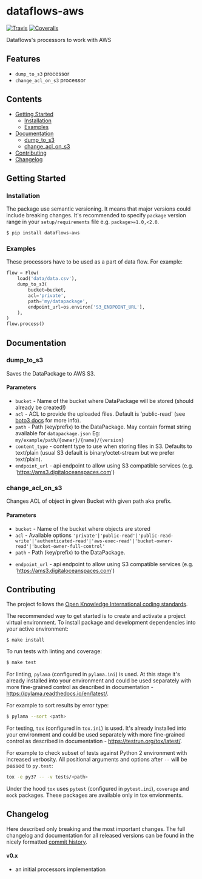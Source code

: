 # dataflows-aws

[![Travis](https://travis-ci.org/frictionlessdata/dataflows-aws.svg?branch=master)](https://travis-ci.org/frictionlessdata/dataflows-aws)
[![Coveralls](http://img.shields.io/coveralls/frictionlessdata/dataflows-aws.svg?branch=master)](https://coveralls.io/r/frictionlessdata/dataflows-aws?branch=master)

Dataflows's processors to work with AWS

## Features

- `dump_to_s3` processor
- `change_acl_on_s3` processor

## Contents

<!--TOC-->

  - [Getting Started](#getting-started)
    - [Installation](#installation)
    - [Examples](#examples)
  - [Documentation](#documentation)
    - [dump_to_s3](#dump_to_s3)
    - [change_acl_on_s3](#change_acl_on_s3)
  - [Contributing](#contributing)
  - [Changelog](#changelog)

<!--TOC-->

## Getting Started

### Installation

The package use semantic versioning. It means that major versions  could include breaking changes. It's recommended to specify `package` version range in your `setup/requirements` file e.g. `package>=1.0,<2.0`.

```bash
$ pip install dataflows-aws
```

### Examples

These processors have to be used as a part of data flow. For example:

```python
flow = Flow(
    load('data/data.csv'),
    dump_to_s3(
        bucket=bucket,
        acl='private',
        path='my/datapackage',
        endpoint_url=os.environ['S3_ENDPOINT_URL'],
    ),
)
flow.process()
```

## Documentation

### dump_to_s3

Saves the DataPackage to AWS S3.

#### Parameters

- `bucket` - Name of the bucket where DataPackage will be stored (should already be created!)
- `acl` - ACL to provide the uploaded files. Default is 'public-read' (see [boto3 docs](http://boto3.readthedocs.io/en/latest/reference/services/s3.html#S3.Client.put_object) for more info).
- `path` - Path (key/prefix) to the DataPackage. May contain format string available for `datapackage.json` Eg: `my/example/path/{owner}/{name}/{version}`
- `content_type` - content type to use when storing files in S3. Defaults to text/plain (usual S3 default is binary/octet-stream but we prefer text/plain).
- `endpoint_url` - api endpoint to allow using S3 compatible services (e.g. 'https://ams3.digitaloceanspaces.com')

### change_acl_on_s3

Changes ACL of object in given Bucket with given path aka prefix.

#### Parameters

* `bucket` - Name of the bucket where objects are stored
* `acl` - Available options `'private'|'public-read'|'public-read-write'|'authenticated-read'|'aws-exec-read'|'bucket-owner-read'|'bucket-owner-full-control'`
* `path` - Path (key/prefix) to the DataPackage.
- `endpoint_url` - api endpoint to allow using S3 compatible services (e.g. 'https://ams3.digitaloceanspaces.com')

## Contributing

The project follows the [Open Knowledge International coding standards](https://github.com/okfn/coding-standards).

The recommended way to get started is to create and activate a project virtual environment.
To install package and development dependencies into your active environment:

```
$ make install
```

To run tests with linting and coverage:

```bash
$ make test
```

For linting, `pylama` (configured in `pylama.ini`) is used. At this stage it's already
installed into your environment and could be used separately with more fine-grained control
as described in documentation - https://pylama.readthedocs.io/en/latest/.

For example to sort results by error type:

```bash
$ pylama --sort <path>
```

For testing, `tox` (configured in `tox.ini`) is used.
It's already installed into your environment and could be used separately with more fine-grained control as described in documentation - https://testrun.org/tox/latest/.

For example to check subset of tests against Python 2 environment with increased verbosity.
All positional arguments and options after `--` will be passed to `py.test`:

```bash
tox -e py37 -- -v tests/<path>
```

Under the hood `tox` uses `pytest` (configured in `pytest.ini`), `coverage`
and `mock` packages. These packages are available only in tox envionments.

## Changelog

Here described only breaking and the most important changes. The full changelog and documentation for all released versions can be found in the nicely formatted [commit history](https://github.com/frictionlessdata/dataflows-aws/commits/master).

#### v0.x

- an initial processors implementation
